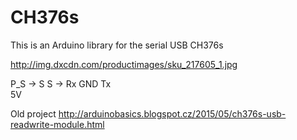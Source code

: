 # CH376s

This is an Arduino library for the serial USB CH376s

http://img.dxcdn.com/productimages/sku_217605_1.jpg

P_S -> S
S -> Rx GND Tx        
5V

Old project http://arduinobasics.blogspot.cz/2015/05/ch376s-usb-readwrite-module.html

